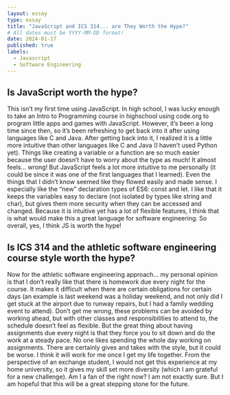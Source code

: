 ```yaml
---
layout: essay
type: essay
title: "JavaScript and ICS 314... are They Worth the Hype?"
# All dates must be YYYY-MM-DD format!
date: 2024-01-17
published: true
labels:
  - Javascript
  - Software Engineering
---
```


## Is JavaScript worth the hype?

This isn’t my first time using JavaScript. In high school, I was lucky enough to take an Intro to Programming course in highschool using code.org to program little apps and games with JavaScript. However, it’s been a long time since then, so it’s been refreshing to get back into it after using languages like C and Java. After getting back into it, I realized it is a little more intuitive than other languages like C and Java (I haven’t used Python yet). Things like creating a variable or a function are so much easier because the user doesn’t have to worry about the type as much! It almost feels… wrong! But JavaScript feels a lot more intuitive to me personally (it could be since it was one of the first languages that I learned). Even the things that I didn’t know seemed like they flowed easily and made sense. I especially like the “new” declaration types of ES6: const and let. I like that it keeps the variables easy to declare (not isolated by types like string and char), but gives them more security when they can be accessed and changed. Because it is intuitive yet has a lot of flexible features, I think that is what would make this a great language for software engineering. So overall, yes, I think JS is worth the hype!


## Is ICS 314 and the athletic software engineering course style worth the hype?
  Now for the athletic software engineering approach… my personal opinion is that I don’t really like that there is homework due every night for the course. It makes it difficult when there are certain obligations for certain days (an example is last weekend was a holiday weekend, and not only did I get stuck at the airport due to runway repairs, but I had a family wedding event to attend). Don’t get me wrong, these problems can be avoided by working ahead, but with other classes and responsibilities to attend to, the schedule doesn’t feel as flexible. But the great thing about having assignments due every night is that they force you to sit down and do the work at a steady pace. No one likes spending the whole day working on assignments. There are certainly gives and takes with the style, but it could be worse. I think it will work for me once I get my life together. From the perspective of an exchange student, I would not get this experience at my home university, so it gives my skill set more diversity (which I am grateful for a new challenge).
	Am I a fan of the right now? I am not exactly sure. But I am hopeful that this will be a great stepping stone for the future.

